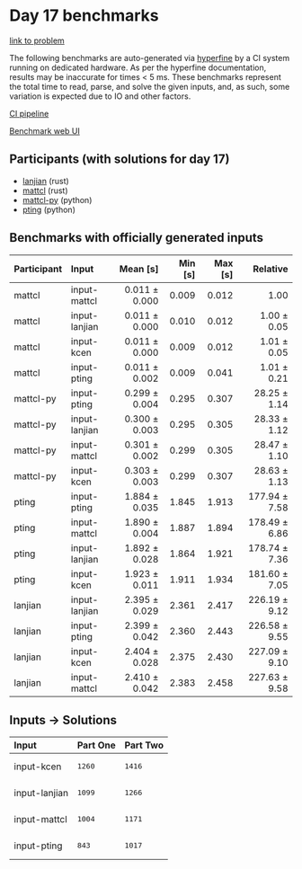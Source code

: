 # Day 17 benchmarks

[link to problem](https://adventofcode.com/2023/day/17)

The following benchmarks are auto-generated via
[hyperfine](https://github.com/sharkdp/hyperfine) by a CI system running on
dedicated hardware. As per the hyperfine documentation, results may be
inaccurate for times < 5 ms. These benchmarks represent the total time to read,
parse, and solve the given inputs, and, as such, some variation is expected due
to IO and other factors.

[CI pipeline](http://ci.papercode.net:8080/teams/main/pipelines/aoc2023)

[Benchmark web UI](https://aoc.ancalagon.black)


## Participants (with solutions for day 17)

- [lanjian](https://github.com/lanjian/aoc-2023) (rust)
- [mattcl](https://github.com/mattcl/aoc2023) (rust)
- [mattcl-py](https://github.com/mattcl/aoc2023-py) (python)
- [pting](https://github.com/pting/aoc2023) (python)


## Benchmarks with officially generated inputs

| Participant | Input | Mean [s] | Min [s] | Max [s] | Relative |
|:---|:---|---:|---:|---:|---:|
| mattcl | input-mattcl | 0.011 ± 0.000 | 0.009 | 0.012 | 1.00 |
| mattcl | input-lanjian | 0.011 ± 0.000 | 0.010 | 0.012 | 1.00 ± 0.05 |
| mattcl | input-kcen | 0.011 ± 0.000 | 0.009 | 0.012 | 1.01 ± 0.05 |
| mattcl | input-pting | 0.011 ± 0.002 | 0.009 | 0.041 | 1.01 ± 0.21 |
| mattcl-py | input-pting | 0.299 ± 0.004 | 0.295 | 0.307 | 28.25 ± 1.14 |
| mattcl-py | input-lanjian | 0.300 ± 0.003 | 0.295 | 0.305 | 28.33 ± 1.12 |
| mattcl-py | input-mattcl | 0.301 ± 0.002 | 0.299 | 0.305 | 28.47 ± 1.10 |
| mattcl-py | input-kcen | 0.303 ± 0.003 | 0.299 | 0.307 | 28.63 ± 1.13 |
| pting | input-pting | 1.884 ± 0.035 | 1.845 | 1.913 | 177.94 ± 7.58 |
| pting | input-mattcl | 1.890 ± 0.004 | 1.887 | 1.894 | 178.49 ± 6.86 |
| pting | input-lanjian | 1.892 ± 0.028 | 1.864 | 1.921 | 178.74 ± 7.36 |
| pting | input-kcen | 1.923 ± 0.011 | 1.911 | 1.934 | 181.60 ± 7.05 |
| lanjian | input-lanjian | 2.395 ± 0.029 | 2.361 | 2.417 | 226.19 ± 9.12 |
| lanjian | input-pting | 2.399 ± 0.042 | 2.360 | 2.443 | 226.58 ± 9.55 |
| lanjian | input-kcen | 2.404 ± 0.028 | 2.375 | 2.430 | 227.09 ± 9.10 |
| lanjian | input-mattcl | 2.410 ± 0.042 | 2.383 | 2.458 | 227.63 ± 9.58 |


## Inputs -> Solutions

| Input | Part One | Part Two |
|:---|:---|:---|
|input-kcen|<pre>1260</pre>|<pre>1416</pre>|
|input-lanjian|<pre>1099</pre>|<pre>1266</pre>|
|input-mattcl|<pre>1004</pre>|<pre>1171</pre>|
|input-pting|<pre>843</pre>|<pre>1017</pre>|